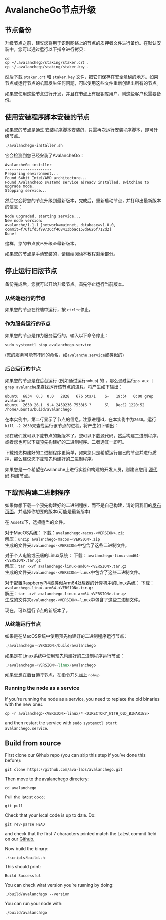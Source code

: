 # AvalancheGo节点升级

## **节点备份**

升级节点之前，建议您将用于识别网络上的节点的质押者文件进行备份。在默认安装中，您可以通过运行以下指令进行拷贝：

```text
cd
cp ~/.avalanchego/staking/staker.crt .
cp ~/.avalanchego/staking/staker.key .
```

然后下载 `staker.crt` 和 `staker.key` 文件，把它们保存在安全隐秘的地方。如果节点或运行节点的机器发生任何问题，可以使用这些文件重新创建出所有的节点。

如果您使用这些节点进行开发，并且在节点上有密钥库用户，则这些客户也需要备份。

## 使用安装程序脚本安装的节点

如果您的节点是通过 [安装程序脚本](set-up-node-with-installer.md)安装的，只需再次运行安装程序脚本，即可升级节点。

```text
./avalanchego-installer.sh
```

它会检测到您已经安装了AvalancheGo：

```text
AvalancheGo installer
---------------------
Preparing environment...
Found 64bit Intel/AMD architecture...
Found AvalancheGo systemd service already installed, switching to upgrade mode.
Stopping service...
```

然后它会将您的节点升级到最新版本，完成后，重新启动节点，并打印出最新版本的信息：

```text
Node upgraded, starting service...
New node version:
avalanche/1.1.1 [network=mainnet, database=v1.0.0, commit=f76f1fd5f99736cf468413bbac158d6626f712d2]
Done!
```


这样，您的节点就已升级至最新版本。

如果您的节点是手动安装的，请继续阅读本教程剩余部分。

## **停止运行旧版节点**

备份完成后，您就可以开始升级节点。首先停止运行当前版本。

### 从终端运行的节点

如果您的节点在终端中运行，按 `ctrl+c`停止。

### 作为服务运行的节点

如果您的节点是作为服务运行的，输入以下命令停止：

`sudo systemctl stop avalanchego.service`

\(您的服务可能有不同的命名，如`avalanche.service`或类似的\)

### 后台运行的节点

如果您的节点是在后台运行 \(例如通过运行`nohup`\) 的 ，那么通过运行`ps aux | grep avalanche`来查找运行该节点的进程。将产生如下输出：

```text
ubuntu  6834  0.0  0.0   2828   676 pts/1    S+   19:54   0:00 grep avalanche
ubuntu  2630 26.1  9.4 2459236 753316 ?      Sl   Dec02 1220:52 /home/ubuntu/build/avalanchego
```

在本实例中，第二行显示了节点的信息。注意进程id，在本实例中为`2630`。运行`kill -2 2630`来查找运行该节点的进程。将产生如下输出：


现在我们就可以下载节点的新版本了。您可以下载源代码，然后构建二进制程序，或者您也可以下载预先构建好的二进制程序。二者选其一即可。

下载预先构建好的二进制程序更简单，如果您只是希望运行自己的节点并进行质押，那么建议您下载预先构建好的二进制程序。

如果您是一个希望在Avalanche上进行实验和构建的开发人员，则建议您用 [源代码](upgrade-your-avalanchego-node.md#build-from-source) 构建节点。

## **下载预构建二进制程序**

如果你想下载一个预先构建好的二进制程序，而不是自己构建，请访问我们的[发布页面](https://github.com/ava-labs/avalanchego/releases)，并选择你想要的版本\(可能是最新版本\)

在 `Assets`下，选择适当的文件。

对于MacOS系统：
下载：`avalanchego-macos-<VERSION>.zip`  
解压：`unzip avalanchego-macos-<VERSION>.zip`  
生成的文件夹`avalanchego-<VERSION>`中包含了这些二进制文件。

对于个人电脑或云端的Linux系统：
下载： `avalanchego-linux-amd64-<VERSION>.tar.gz`  
解压：`tar -xvf avalanchego-linux-amd64-<VERSION>.tar.gz`  
生成的文件夹`avalanchego-<VERSION>-linux`中包含了这些二进制文件。

对于配置RaspberryPi4或类似Arm64处理器的计算机中的Linux系统：
下载： `avalanchego-linux-arm64-<VERSION>.tar.gz`  
解压：`tar -xvf avalanchego-linux-arm64-<VERSION>.tar.gz`  
生成的文件夹`avalanchego-<VERSION>-linux`中包含了这些二进制文件。

现在，可以运行节点的新版本了。

### 从终端运行节点

如果是在MacOS系统中使用预先构建好的二进制程序运行节点：

```cpp
./avalanchego-<VERSION>/build/avalanchego
```

如果是在Linux系统中使用预先构建好的二进制程序运行节点：

```cpp
./avalanchego-<VERSION>-linux/avalanchego
```

如果您想在后台运行节点，在指令开头加上 `nohup` 

### Running the node as a service

If you're running the node as a service, you need to replace the old binaries with the new ones.

`cp -r avalanchego-<VERSION>-linux/* <DIRECTORY_WITH_OLD_BINARIES>`

and then restart the service with `sudo systemctl start avalanchego.service`.

## **Build from source**

First clone our Github repo \(you can skip this step if you’ve done this before\):

```text
git clone https://github.com/ava-labs/avalanchego.git
```

Then move to the avalanchego directory:

```text
cd avalanchego
```

Pull the latest code:

```text
git pull
```

Check that your local code is up to date. Do:

```text
git rev-parse HEAD
```

and check that the first 7 characters printed match the Latest commit field on our [Github.](https://github.com/ava-labs/avalanchego)

Now build the binary:

```text
./scripts/build.sh
```

This should print:

```text
Build Successful
```

You can check what version you’re running by doing:

```text
./build/avalanchego --version
```

You can run your node with:

```text
./build/avalanchego
```

<!--stackedit_data:
eyJoaXN0b3J5IjpbMjgyOTYyMzI1LC02MTE5MjQwXX0=
-->